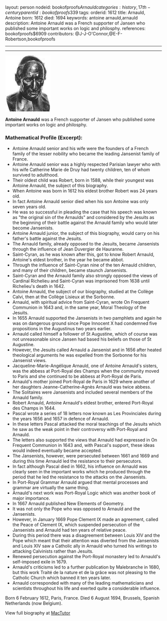 layout: person
nodeid: bookofproofs$Arnauld
categories: history,17th-century
parentid: bookofproofs$339
tags: 
orderid: 1612
title: Arnauld, Antoine
born: 1612
died: 1694
keywords: antoine arnauld,arnauld
description: Antoine Arnauld was a French supporter of Jansen who published some important works on logic and philosphy.
references: bookofproofs$6909
contributors: @J-J-O'Connor,@E-F-Robertson,bookofproofs

---



---

![Arnauld.jpg](https://github.com/bookofproofs/bookofproofs.github.io/blob/main/_sources/_assets/images/portraits/Arnauld.jpg?raw=true)

**Antoine Arnauld** was a French supporter of Jansen who published some important works on logic and philosphy.

### Mathematical Profile (Excerpt):
* Antoine Arnauld senior and his wife were the founders of a French family of the lesser nobility who became the leading Jansenist family of France.
* Antoine Arnauld senior was a highly respected Parisian lawyer who with his wife Catherine Marie de Druy had twenty children, ten of whom survived to adulthood.
* Their oldest child was Robert, born in 1588, while their youngest was Antoine Arnauld, the subject of this biography.
* When Antoine was born in 1612 his eldest brother Robert was 24 years old.
* In fact Antoine Arnauld senior died when his son Antoine was only seven years old.
* He was so successful in pleading the case that his speech was known as "the original sin of the Arnaulds" and considered by the Jesuits as the beginning of their battle against the Arnauld family who would later become Jansenists.
* Antoine Arnauld junior, the subject of this biography, would carry on his father's battle against the Jesuits.
* The Arnauld family, already opposed to the Jesuits, became Jansenists through the influence of Jean Duvergier de Hauranne.
* Saint-Cyran, as he was known after this, got to know Robert Arnauld, Antoine's eldest brother, in the year he became abbot.
* Through the influence of Saint-Cyran nine of the ten Arnauld children, and many of their children, became staunch Jansenists.
* Saint-Cyran and the Arnauld family also strongly opposed the views of Cardinal Richelieu and Saint-Cyran was imprisoned from 1638 until Richelieu's death in 1642.
* Antoine Arnauld, the subject of our biography, studied at the Collège Calvi, then at the Collège Lisieux at the Sorbonne.
* Arnauld, with spiritual advice from Saint-Cyran, wrote On Frequent Communion in 1643 and, in the same year, Moral Theology of the Jesuits.
* In 1655 Arnauld supported the Jansenists in two pamphlets and again he was on dangerous ground since Pope Innocent X had condemned five propositions in the Augustinus two years earlier.
* Arnauld called himself a follower of St Augustine, which of course was not unreasonable since Jansen had based his beliefs on those of St Augustine.
* However, the Jesuits called Arnauld a Jansenist and in 1656 after heated theological arguments he was expelled from the Sorbonne for his Jansenist views.
* Jacqueline-Marie-Angélique Arnauld, one of Antoine Arnauld's sisters, was the abbess at Port-Royal des Champs when the community moved to Paris and she continued to be abbess at Port-Royal de Paris.
* Arnauld's mother joined Port-Royal de Paris in 1629 where another of her daughters Jeanne-Catherine-Agnès Arnauld was twice abbess.
* The Solitaires were Jansenists and included several members of the Arnauld family.
* Robert Arnauld, Antoine Arnauld's eldest brother, entered Port-Royal des Champs in 1644.
* Pascal wrote a series of 18 letters now known as Les Provinciales during the years 1656 and 1657 in defence of Arnauld.
* In these letters Pascal attacked the moral teachings of the Jesuits which he saw as the weak point in their controversy with Port-Royal and Arnauld.
* The letters also supported the views that Arnauld had expressed in On Frequent Communion in 1643 and, with Pascal's support, these ideas would indeed eventually became accepted.
* The Jansenists, however, were persecuted between 1661 and 1669 and during this time Arnauld led the resistance to their persecutors.
* In fact although Pascal died in 1662, his influence on Arnauld was clearly seen in the important works which he produced through the period that he led the resistance to the attacks on the Jansenists.
* In Port-Royal Grammar Arnauld argued that mental processes and grammar are virtually the same thing.
* Arnauld's next work was Port-Royal Logic which was another book of major importance.
* In 1667 Arnauld published New Elements of Geometry.
* It was not only the Pope who was opposed to Arnauld and the Jansenists.
* However, in January 1669 Pope Clement IX made an agreement, called the Peace of Clement IX, which suspended persecution of the Jansenists and Arnauld had ten years of relative peace.
* During this period there was a disagreement between Louis XIV and the Pope which meant that their attention was diverted from the Jansenists and Louis XIV saw a Catholic ally in Arnauld who turned his writings to attacking Calvinists rather than Jesuits.
* Renewed persecution against the Port-Royal monastery led to Arnauld's self-imposed exile in 1679.
* Arnauld's criticisms led to a further publication by Malebranche in 1680, but this work Traité de la nature et de la grâce was not pleasing to the Catholic Church which banned it ten years later.
* Arnauld corresponded with many of the leading mathematicians and scientists throughout his life and exerted quite a considerable influence.

Born 6 February 1612, Paris, France. Died 6 August 1694, Brussels, Spanish Netherlands (now Belgium).

View full biography at [MacTutor](https://mathshistory.st-andrews.ac.uk/Biographies/Arnauld/)

